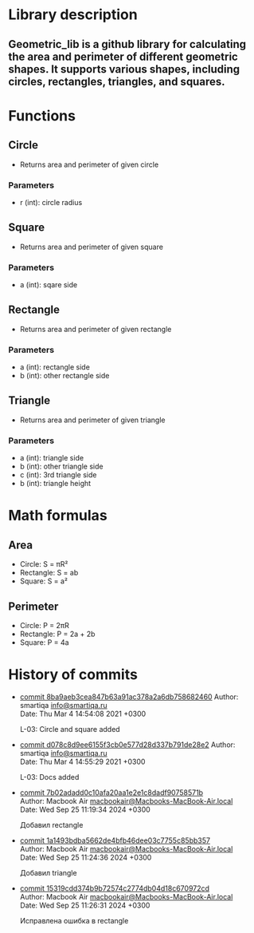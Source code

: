 # Library description
## Geometric_lib is a github library for calculating the area and perimeter of different geometric shapes. It supports various shapes, including circles, rectangles, triangles, and squares.


# Functions
## Circle
- Returns area and perimeter of given circle  
### Parameters 
- r (int): circle radius

## Square
- Returns area and perimeter of given square
### Parameters
- a (int): sqare side

## Rectangle
- Returns area and perimeter of given rectangle
### Parameters
- a (int): rectangle side
- b (int): other rectangle side

## Triangle
- Returns area and perimeter of given triangle
### Parameters 
- a (int): triangle side
- b (int): other triangle side
- c (int): 3rd triangle side
- b (int): triangle height

# Math formulas
## Area
- Circle: S = πR²
- Rectangle: S = ab
- Square: S = a²

## Perimeter
- Circle: P = 2πR
- Rectangle: P = 2a + 2b
- Square: P = 4a  


# History of commits
- [commit 8ba9aeb3cea847b63a91ac378a2a6db758682460](https://github.com/pyotrusoff/geometric_lib/commit/8ba9aeb3cea847b63a91ac378a2a6db758682460) 
Author: smartiqa <info@smartiqa.ru>  
Date:   Thu Mar 4 14:54:08 2021 +0300

    L-03: Circle and square added
- [commit d078c8d9ee6155f3cb0e577d28d337b791de28e2](https://github.com/pyotrusoff/geometric_lib/commit/d078c8d9ee6155f3cb0e577d28d337b791de28e2) 
Author: smartiqa <info@smartiqa.ru>  
Date:   Thu Mar 4 14:55:29 2021 +0300

    L-03: Docs added
- [commit 7b02adadd0c10afa20aa1e2e1c8dadf90758571b](https://github.com/pyotrusoff/geometric_lib/commit/7b02adadd0c10afa20aa1e2e1c8dadf90758571b)  
Author: Macbook Air <macbookair@Macbooks-MacBook-Air.local>  
Date:   Wed Sep 25 11:19:34 2024 +0300

    Добавил rectangle
- [commit 1a1493bdba5662de4bfb46dee03c7755c85bb357](https://github.com/pyotrusoff/geometric_lib/commit/1a1493bdba5662de4bfb46dee03c7755c85bb357)  
Author: Macbook Air <macbookair@Macbooks-MacBook-Air.local>  
Date:   Wed Sep 25 11:24:36 2024 +0300

    Добавил triangle
- [commit 15319cdd374b9b72574c2774db04d18c670972cd](https://github.com/pyotrusoff/geometric_lib/commit/15319cdd374b9b72574c2774db04d18c670972cd)  
Author: Macbook Air <macbookair@Macbooks-MacBook-Air.local>  
Date:   Wed Sep 25 11:26:31 2024 +0300

    Исправлена ошибка в rectangle    